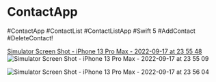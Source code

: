 # ContactApp
#ContactApp 
#ContactList
#ContactListApp
#Swift 5
#AddContact
#DeleteContact!

[Simulator Screen Shot - iPhone 13 Pro Max - 2022-09-17 at 23 55 48](https://user-images.githubusercontent.com/82731243/190872433-e01014f7-929d-44ae-af60-cff9f6ea7b93.png)
![Simulator Screen Shot - iPhone 13 Pro Max - 2022-09-17 at 23 55 09](https://user-images.githubusercontent.com/82731243/190872434-95a35d47-399e-48b1-b721-44604cbf17e5.png)

![Simulator Screen Shot - iPhone 13 Pro Max - 2022-09-17 at 23 56 04](https://user-images.githubusercontent.com/82731243/190872423-abbae8d7-957a-4a44-b7c5-56ee338d047f.png)

